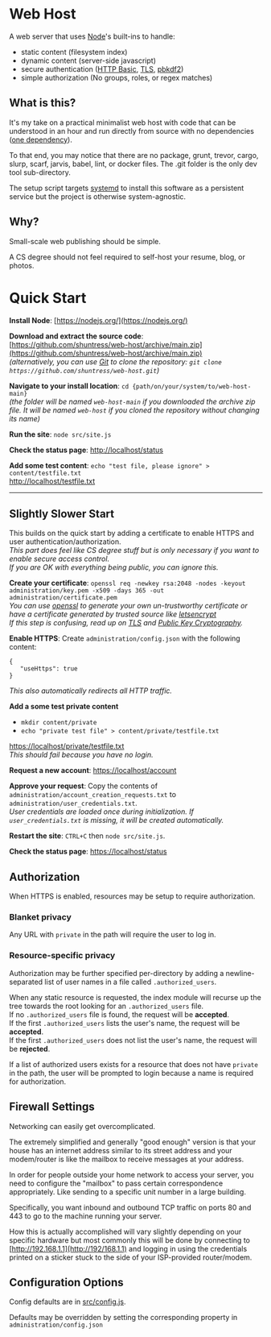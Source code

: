 # Web Host
A web server that uses [Node](https://nodejs.org/)'s built-ins to handle:
 - static content (filesystem index)
 - dynamic content (server-side javascript)
 - secure authentication ([HTTP Basic](https://tools.ietf.org/html/rfc7617), [TLS](https://tools.ietf.org/html/rfc8446), [pbkdf2](https://tools.ietf.org/html/rfc8018))
 - simple authorization (No groups, roles, or regex matches)

## What is this?
It's my take on a practical minimalist web host with code that
can be understood in an hour and run directly from
source with no dependencies ([one dependency](https://nodejs.org)).

To that end, you may notice that there are no package, grunt, trevor, cargo,
slurp, scarf, jarvis, babel, lint, or docker files. The .git folder is the only dev
tool sub-directory.

The setup script targets [systemd](https://systemd.io/) to install this software as a persistent service but the project is otherwise system-agnostic.

## Why?
Small-scale web publishing should be simple.

A CS degree should not feel required to self-host your resume, blog, or photos.

# Quick Start
**Install Node**: [https://nodejs.org/](https://nodejs.org/)

**Download and extract the source code**: [https://github.com/shuntress/web-host/archive/main.zip](https://github.com/shuntress/web-host/archive/main.zip)  
*(alternatively, you can use [Git](https://git-scm.com/downloads) to clone the repository: `git clone https://github.com/shuntress/web-host.git`)*  

**Navigate to your install location**: `cd {path/on/your/system/to/web-host-main}`  
*(the folder will be named `web-host-main` if you downloaded the archive zip file. It will be named `web-host` if you cloned the repository without changing its name)*

**Run the site**: `node src/site.js`

**Check the status page**: [http://localhost/status](http://localhost/private/status)

**Add some test content**: `echo "test file, please ignore" > content/testfile.txt`  
[http://localhost/testfile.txt](http://localhost/testfile.txt)

---

## Slightly Slower Start

This builds on the quick start by adding a certificate to enable HTTPS and user authentication/authorization.  
*This part does feel like CS degree stuff but is only necessary if you want to enable secure access control.*  
*If you are OK with everything being public, you can ignore this.*

**Create your certificate**: `openssl req -newkey rsa:2048 -nodes -keyout administration/key.pem -x509 -days 365 -out administration/certificate.pem`  
*You can use [openssl](https://www.openssl.org/) to generate your own un-trustworthy certificate or have a certificate generated by trusted source like [letsencrypt](https://letsencrypt.org/getting-started/)*  
*If this step is confusing, read up on [TLS](https://en.m.wikipedia.org/wiki/Transport_Layer_Security) and [Public Key Cryptography](https://en.m.wikipedia.org/wiki/Public-key_cryptography).*  


**Enable HTTPS**: Create `administration/config.json` with the following content: 
```
{
   "useHttps": true
}
```
*This also automatically redirects all HTTP traffic.*

**Add a some test private content**
 - `mkdir content/private`
 - `echo "private test file" > content/private/testfile.txt`

[https://localhost/private/testfile.txt](https://localhost/private/testfile.txt)  
*This should fail because you have no login.*

**Request a new account**: [https://localhost/account](https://localhost/account)

**Approve your request**: Copy the contents of `administration/account_creation_requests.txt` to `administration/user_credentials.txt`.  
*User credentials are loaded once during initialization. If `user_credentials.txt` is missing, it will be created automatically.*

**Restart the site**: `CTRL+C` then `node src/site.js`.

**Check the status page**: [https://localhost/status](https://localhost/private/status)

## Authorization
When HTTPS is enabled, resources may be setup to require authorization.

### Blanket privacy
Any URL with `private` in the path will require the user to log in.

### Resource-specific privacy
Authorization may be further specified per-directory by adding a newline-separated list of user names in a file called `.authorized_users`.

When any static resource is requested, the index module will recurse up the tree towards the root looking for an `.authorized_users` file.  
If no `.authorized_users` file is found, the request will be **accepted**.  
If the first `.authorized_users` lists the user's name, the request will be **accepted**.  
If the first `.authorized_users` does not list the user's name, the request will be **rejected**.

If a list of authorized users exists for a resource that does not have `private` in the path, the user will be prompted to login because a name is required for authorization.

## Firewall Settings
Networking can easily get overcomplicated.

The extremely simplified and generally "good enough" version is that your house has an internet address similar to its street address and your modem/router is like the mailbox to receive messages at your address.

In order for people outside your home network to access your server, you need to configure the "mailbox" to pass certain correspondence appropriately. Like sending to a specific unit number in a large building.

Specifically, you want inbound and outbound TCP traffic on ports 80 and 443 to go to the machine running your server.

How this is actually accomplished will vary slightly depending on your specific hardware but most commonly this will be done by connecting to [http://192.168.1.1](http://192/168.1.1) and logging in using the credentials printed on a sticker stuck to the side of your ISP-provided router/modem.

## Configuration Options
Config defaults are in [src/config.js](https://github.com/shuntress/web-host/blob/main/src/config.js).

Defaults may be overridden by setting the corresponding property in `administration/config.json`
